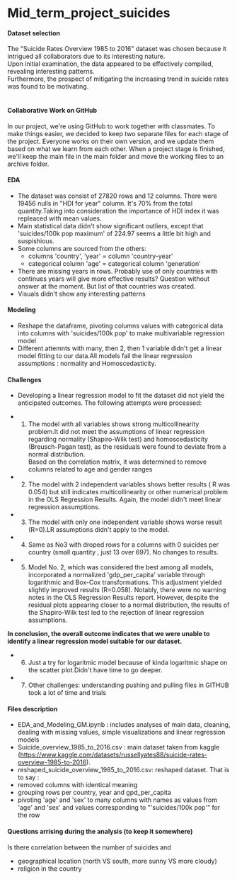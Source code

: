 # Mid_term_project_suicides

#### Dataset selection
The "Suicide Rates Overview 1985 to 2016" dataset was chosen because it intrigued all collaborators due to its interesting nature.<br> Upon initial examination, the data appeared to be effectively compiled, revealing interesting patterns.<br>  Furthermore, the prospect of mitigating the increasing trend in suicide rates was found to be motivating.<br><br>

#### Collaborative Work on GitHub
In our project, we're using GitHub to work together with classmates. To make things easier, we decided to keep two separate files for each stage of the project. Everyone works on their own version, and we update them based on what we learn from each other. When a project stage is finished, we'll keep the main file in the main folder and move the working files to an archive folder.

#### EDA
*  The dataset was consist of 27820 rows and 12 columns. There were 19456 nulls in "HDI for year" column. It's 70% from the total quantity.Taking into consideration the importance of HDI index it was repleaced with mean values.
*  Main statistical data didn't show significant outliers, except that 'suicides/100k pop maximum' of 224.97 seems a little bit high and suspishious.
*  Some columns are sourced from the others: 
   - columns 'country', 'year' = column 'country-year'
   - categorical column 'age' = categorical column 'generation' 
*  There are missing years in rows. Probably use of only countries with continues years will give more effective results? Question without answer at the moment. But list of that countries was created.
*  Visuals didn't show any interesting patterns

#### Modeling
*  Reshape the dataframe, pivoting columns values with categorical data into columns with 'suicides/100k pop' to make multivariable regression model
* Different attemnts with many, then 2, then 1 variable didn't get a linear model fitting to our data.All models fail the linear regression assumptions : normality and Homoscedasticity.

#### Challenges
*  Developing a linear regression model to fit the dataset did not yield the anticipated outcomes.
The following attempts were processed:
- 1. The model with all variables shows strong multicollinearity problem.It did not meet the assumptions of linear regression regarding normality (Shapiro-Wilk test) and homoscedasticity (Breusch-Pagan test), as the residuals were found to deviate from a normal distribution.<br> Based on the correlation matrix, it was determined to remove columns related to age and gender ranges <BR>
    
- 2. The model with 2 independent variables shows better results ( R was 0.054) but still indicates multicollinearity or other numerical problem in the  OLS Regression Results. Again, the model didn't meet linear regression assumptions.<br>
 
- 3. The model with only one independent variable shows worse result (R=0).LR assumptions didn't apply to the model.<br>
    
- 4. Same as No3 with droped rows for a columns with 0 suicides per country (small quantity , just 13 over 697). No changes to results.
    
- 5. Model No. 2, which was considered the best among all models, incorporated a normalized 'gdp_per_capita' variable through logarithmic and Box-Cox transformations. This adjustment yielded slightly improved results (R=0.058). Notably, there were no warning notes in the OLS Regression Results report. However, despite the residual plots appearing closer to a normal distribution, the results of the Shapiro-Wilk test led to the rejection of linear regression assumptions.<br>
    
<b>In conclusion, the overall outcome indicates that we were unable to identify a linear regression model suitable for our dataset.</b>

- 6. Just a try for logaritmic model because of kinda logaritmic shape on the scatter plot.Didn't have time to go deeper.
    
- 7. Other challenges: understanding pushing and pulling files in GITHUB took a lot of time and trials
    
    
#### Files description
*  EDA_and_Modeling_GM.ipynb : includes analyses of main data, cleaning, dealing with missing values, simple visualizations and linear regression models
*  Suicide_overview_1985_to_2016.csv : main dataset taken from kaggle (https://www.kaggle.com/datasets/russellyates88/suicide-rates-overview-1985-to-2016). 
*  reshaped_suicide_overview_1985_to_2016.csv: reshaped dataset. That is to say : <br>
*  removed columns with identical meaning
*  grouping rows per country, year and gpd_per_capita
*  pivoting 'age' and 'sex' to many columns with names as values from 'age' and 'sex' and values corresponding to  "'suicides/100k pop'" for the row

#### Questions arrising during the analysis (to keep it somewhere)
Is there correlation between the number of suicides and <br>
- geographical location (north VS south, more sunny VS more cloudy)
- religion in the country